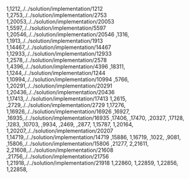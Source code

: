 1,1212,./../solution/implementation/1212
1,2753,./../solution/implementation/2753
1,20053,./../solution/implementation/20053
1,5597,./../solution/implementation/5597
1,20546,./../solution/implementation/20546
,1316,
1,1913,./../solution/implementation/1913
1,14467,./../solution/implementation/14467
1,12933,./../solution/implementation/12933
1,2578,./../solution/implementation/2578
1,4396,./../solution/implementation/4396
,18311,
1,1244,./../solution/implementation/1244
1,10994,./../solution/implementation/10994
,5766,
1,20291,./../solution/implementation/20291
1,20436,./../solution/implementation/20436
1,17413,./../solution/implementation/17413
1,2615,
,2729,./../solution/implementation/2729
1,17276,
1,16926,./../solution/implementation/16926
,16927,
,16935,./../solution/implementation/16935
,17406,
,17470,
,20327,
,17128,
,1283,
,10703,
,9934,
,2469,
,2877,
1,15787,
1,20164,
1,20207,./../solution/implementation/20207
1,14719,./../solution/implementation/14719
,15886,
1,16719,
,1022,
,9081,
,15806,./../solution/implementation/15806
,21277,
2,21611,
2,21608,./../solution/implementation/21608
,21756,./../solution/implementation/21756
1,21918,./../solution/implementation/21918
1,22860,
1,22859,
1,22856,
1,22858,

